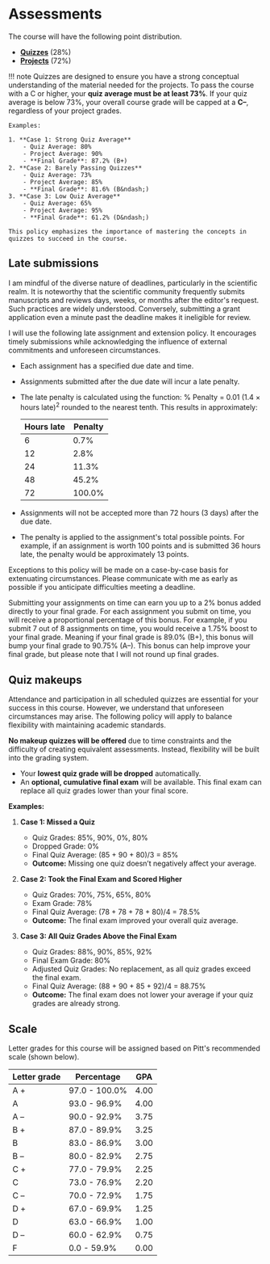 # Assessments

The course will have the following point distribution.

-   [**Quizzes**](../../assessments/quizzes/) (28%)
-   [**Projects**](../../assessments/projects/) (72%)

!!! note
    Quizzes are designed to ensure you have a strong conceptual understanding of the material needed for the projects.
    To pass the course with a C or higher, your **quiz average must be at least 73%**.
    If your quiz average is below 73%, your overall course grade will be capped at a **C&ndash;**, regardless of your project grades.

    Examples:

    1. **Case 1: Strong Quiz Average**
        - Quiz Average: 80%
        - Project Average: 90%
        - **Final Grade**: 87.2% (B+)
    2. **Case 2: Barely Passing Quizzes**
        - Quiz Average: 73%
        - Project Average: 85%
        - **Final Grade**: 81.6% (B&ndash;)
    3. **Case 3: Low Quiz Average**
        - Quiz Average: 65%
        - Project Average: 95%
        - **Final Grade**: 61.2% (D&ndash;)

    This policy emphasizes the importance of mastering the concepts in quizzes to succeed in the course.

## Late submissions

I am mindful of the diverse nature of deadlines, particularly in the scientific realm.
It is noteworthy that the scientific community frequently submits manuscripts and reviews days, weeks, or months after the editor's request.
Such practices are widely understood.
Conversely, submitting a grant application even a minute past the deadline makes it ineligible for review.

I will use the following late assignment and extension policy.
It encourages timely submissions while acknowledging the influence of external commitments and unforeseen circumstances.

-   Each assignment has a specified due date and time.
-   Assignments submitted after the due date will incur a late penalty.
-   The late penalty is calculated using the function: % Penalty = 0.01 (1.4 $\times$ hours late)<sup>2</sup> rounded to the nearest tenth.
    This results in approximately:

    | Hours late | Penalty |
    | ---------- | ------- |
    | 6 | 0.7% |
    | 12 | 2.8% |
    | 24 | 11.3% |
    | 48 | 45.2% |
    | 72 | 100.0% |

-   Assignments will not be accepted more than 72 hours (3 days) after the due date.
-   The penalty is applied to the assignment's total possible points.
    For example, if an assignment is worth 100 points and is submitted 36 hours late, the penalty would be approximately 13 points.

Exceptions to this policy will be made on a case-by-case basis for extenuating circumstances.
Please communicate with me as early as possible if you anticipate difficulties meeting a deadline.

Submitting your assignments on time can earn you up to a 2% bonus added directly to your final grade.
For each assignment you submit on time, you will receive a proportional percentage of this bonus.
For example, if you submit 7 out of 8 assignments on time, you would receive a 1.75% boost to your final grade.
Meaning if your final grade is 89.0% (B+), this bonus will bump your final grade to 90.75% (A&ndash;).
This bonus can help improve your final grade, but please note that I will not round up final grades.

## Quiz makeups

Attendance and participation in all scheduled quizzes are essential for your success in this course.
However, we understand that unforeseen circumstances may arise.
The following policy will apply to balance flexibility with maintaining academic standards.

**No makeup quizzes will be offered** due to time constraints and the difficulty of creating equivalent assessments.
Instead, flexibility will be built into the grading system.

-   Your **lowest quiz grade will be dropped** automatically.
-   An **optional, cumulative final exam** will be available.
 This final exam can replace all quiz grades lower than your final score.

**Examples:**

1.  **Case 1: Missed a Quiz**
    -   Quiz Grades: 85%, 90%, 0%, 80%
    -   Dropped Grade: 0%
    -   Final Quiz Average: (85 + 90 + 80)/3 = 85%
    -   **Outcome:** Missing one quiz doesn’t negatively affect your average.

2.  **Case 2: Took the Final Exam and Scored Higher**
    -   Quiz Grades: 70%, 75%, 65%, 80%
    -   Exam Grade: 78%
    -   Final Quiz Average: (78 + 78 + 78 + 80)/4 = 78.5%
    -   **Outcome:** The final exam improved your overall quiz average.

3.  **Case 3: All Quiz Grades Above the Final Exam**
    -   Quiz Grades: 88%, 90%, 85%, 92%
    -   Final Exam Grade: 80%
    -   Adjusted Quiz Grades: No replacement, as all quiz grades exceed the final exam.
    -   Final Quiz Average: (88 + 90 + 85 + 92)/4 = 88.75%
    -   **Outcome:** The final exam does not lower your average if your quiz grades are already strong.

## Scale

Letter grades for this course will be assigned based on Pitt's recommended scale (shown below).

| Letter grade | Percentage | GPA |
| ------------ | ---------- | --- |
| A + | 97.0 - 100.0% | 4.00 |
| A | 93.0 - 96.9% | 4.00 |
| A &ndash; | 90.0 - 92.9% | 3.75 |
| B + | 87.0 - 89.9% | 3.25 |
| B | 83.0 - 86.9% | 3.00 |
| B &ndash; | 80.0 - 82.9% | 2.75 |
| C + | 77.0 - 79.9% | 2.25 |
| C | 73.0 - 76.9% | 2.20 |
| C &ndash; | 70.0 - 72.9% | 1.75 |
| D + | 67.0 - 69.9% | 1.25 |
| D | 63.0 - 66.9% | 1.00 |
| D &ndash; | 60.0 - 62.9% | 0.75 |
| F | 0.0 - 59.9% | 0.00 |
